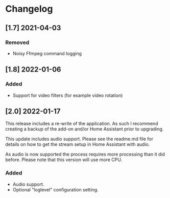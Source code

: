 # Changelog

## [1.7] 2021-04-03
### Removed
- Noisy Ffmpeg command logging

## [1.8] 2022-01-06
### Added
- Support for video filters (for example video rotation)

## [2.0] 2022-01-17
This release includes a re-write of the application. As such I recommend creating a backup of the add-on and/or Home Assistant prior to upgrading.

This update includes audio support. Please see the readme.md file for details on how to get the stream setup in Home Assistant with audio.

As audio is now supported the process requires more processing than it did before. Please note that this version will use more CPU.

### Added
- Audio support.
- Optional "loglevel" configuration setting.